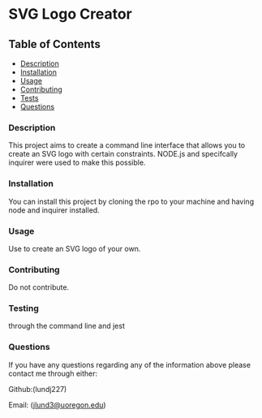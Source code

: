 
  # SVG Logo Creator 

  ## Table of Contents
  - [Description](#description)
  - [Installation](#installation)
  - [Usage](#usage)
  - [Contributing](#contributing)
  - [Tests](#testing)
  - [Questions](#questions)
  
  ### Description
  This project aims to create a command line interface that allows you to create an SVG logo with certain constraints. NODE.js and specifcally inquirer were used to make this possible.
  
  ### Installation
  You can install this project by cloning the rpo to your machine and having node and inquirer installed.
  
  ### Usage
  Use to create an SVG logo of your own.
  
  ### Contributing
  Do not contribute.
  
  ### Testing
  through the command line and jest
  
  ### Questions
  If you have any questions regarding any of the information above please contact me through either:

  Github:(lundj227)

  Email: (jlund3@uoregon.edu)
  